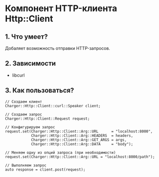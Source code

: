 # Компонент HTTP-клиента Http::Client

## 1. Что умеет?
Добаляет возможность отправки HTTP-запросов.

## 2. Зависимости
* libcurl

## 3. Как пользоваться?
```
// Создаем клиент 
Charger::Http::Client::curl::Speaker client;

// Создаем запрос
Charger::Http::Client::Request request;

// Конфигурируем запрос
request.set(Charger::Http::Client::Arg::URL      = "localhost:8000",
            Charger::Http::Client::Arg::HEADERS  = headers,
            Charger::Http::Client::Arg::GET_ARGS = args,
            Charger::Http::Client::Arg::DATA     = "body");

// Меняем одну из опций запроса (при необходимости)
request.set(Charger::Http::Client::Arg::URL = "localhost:8000/path");

// Выполняем запрос
auto response = client.post(request);
```